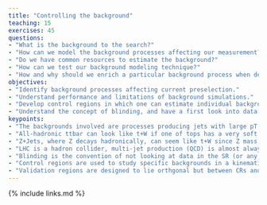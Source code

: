 ```yaml
---
title: "Controlling the background"
teaching: 15
exercises: 45
questions:
- "What is the background to the search?"
- "How can we model the background processes affecting our measurement?"
- "Do we have common resources to estimate the background?"
- "How can we test our background modeling technique?"
- "How and why should we enrich a particular background process when defining control regions?"
objectives:
- "Identify background processes affecting current preselection."
- "Understand performance and limitations of background simulations."
- "Develop control regions in which one can estimate individual backgroud processes."
- "Understand the concept of blinding, and have a first look into data in CRs."
keypoints:
- "The backgrounds involved are processes producing jets with large pT that look like t+W."
- "All-hadronic ttbar can look like t+W if one of tops has a very soft (or untagged) b-jet."
- "Z+Jets, where Z decays hadronically, can seem like t+W since Z mass is probably within W-window selection and the jets can combinatorically yield a high (top-like) mass."
- "LHC is a hadron collider, multi-jet production (QCD) is almost always a background in all hadronic analyses."
- "Blinding is the convention of not looking at data in the SR (or any signal-enriched selection)."
- "Control regions are used to study specific backgrounds in a kinematic region orthogonal to the signal regions; we test our background estimation in CRs and apply corrections needed there to the SR."
- "Validation regions are designed to lie orthgonal but between CRs and SRs, perhaps with lower target BG purity, to test the corrections extracted from the CR that will be applied to SRs."
---
```


{% include links.md %}

